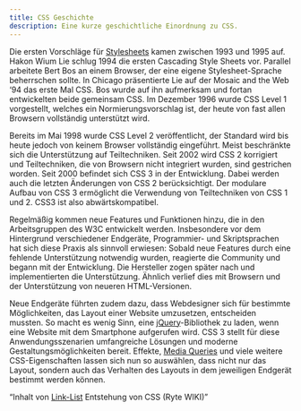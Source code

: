 ```yaml
---
title: CSS Geschichte
description: Eine kurze geschichtliche Einordnung zu CSS.
---
```


Die ersten Vorschläge für [Stylesheets](https://de.ryte.com/wiki/Stylesheet) kamen zwischen 1993 und 1995 auf. Hakon Wium Lie schlug 1994 die ersten Cascading Style Sheets vor. Parallel arbeitete Bert Bos an einem Browser, der eine eigene Stylesheet-Sprache beherrschen sollte. In Chicago präsentierte Lie auf der Mosaic and the Web ‘94 das erste Mal CSS. Bos wurde auf ihn aufmerksam und fortan entwickelten beide gemeinsam CSS. Im Dezember 1996 wurde CSS Level 1 vorgestellt, welches ein Normierungsvorschlag ist, der heute von fast allen Browsern vollständig unterstützt wird.

Bereits im Mai 1998 wurde CSS Level 2 veröffentlicht, der Standard wird bis heute jedoch von keinem Browser vollständig eingeführt. Meist beschränkte sich die Unterstützung auf Teiltechniken. Seit 2002 wird CSS 2 korrigiert und Teiltechniken, die von Browsern nicht integriert wurden, sind gestrichen worden. Seit 2000 befindet sich CSS 3 in der Entwicklung. Dabei werden auch die letzten Änderungen von CSS 2 berücksichtigt. Der modulare Aufbau von CSS 3 ermöglicht die Verwendung von Teiltechniken von CSS 1 und 2. CSS3 ist also abwärtskompatibel.

Regelmäßig kommen neue Features und Funktionen hinzu, die in den Arbeitsgruppen des W3C entwickelt werden. Insbesondere vor dem Hintergrund verschiedener Endgeräte, Programmier- und Skriptsprachen hat sich diese Praxis als sinnvoll erwiesen: Sobald neue Features durch eine fehlende Unterstützung notwendig wurden, reagierte die Community und begann mit der Entwicklung. Die Hersteller zogen später nach und implementierten die Unterstützung. Ähnlich verlief dies mit Browsern und der Unterstützung von neueren HTML-Versionen.

Neue Endgeräte führten zudem dazu, dass Webdesigner sich für bestimmte Möglichkeiten, das Layout einer Website umzusetzen, entscheiden mussten. So macht es wenig Sinn, eine [jQuery](https://de.ryte.com/wiki/jQuery)-Bibliothek zu laden, wenn eine Website mit dem Smartphone aufgerufen wird. CSS 3 stellt für diese Anwendungsszenarien umfangreiche Lösungen und moderne Gestaltungsmöglichkeiten bereit. Effekte, [Media Queries](https://de.ryte.com/wiki/Media_Queries) und viele weitere CSS-Eigenschaften lassen sich nun so auswählen, dass nicht nur das Layout, sondern auch das Verhalten des Layouts in dem jeweiligen Endgerät bestimmt werden können.

“Inhalt von [Link-List](../Link-List%2021b3dbaca8474f05ac13eec18a34b2cd.md) Entstehung von CSS (Ryte WIKI)”
